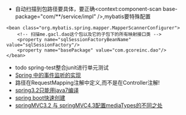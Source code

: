 - 自动扫描到包路径要具体，要正确<context:component-scan base-package="com/\*\*/service/impl" />,mybatis要特殊配置
 <!-- 配置扫描器 -->
    <bean class="org.mybatis.spring.mapper.MapperScannerConfigurer">
        <!-- 扫描me.gacl.dao这个包以及它的子包下的所有映射接口类 -->
        <property name="sqlSessionFactoryBeanName" value="sqlSessionFactory"/>
        <property name="basePackage" value="com.gcoreinc.dao"/>
    </bean>
- todo spring-test整合junit进行单元测试
- [Spring 中的事件监听的实现](http://blog.csdn.net/blueboz/article/details/49949573)
- 路径在RequestMapping注解中定义,而不是在Controller注解!
- [spring3.2只能用java7编译](http://blog.csdn.net/blueheart20/article/details/50150529)
- [spring boot快速创建](http://start.spring.io/)
- [springMVC3.2 与 springMVC4.3配置mediaTypes的不同之处](https://blog.csdn.net/xianglingchuan/article/details/72988155)
